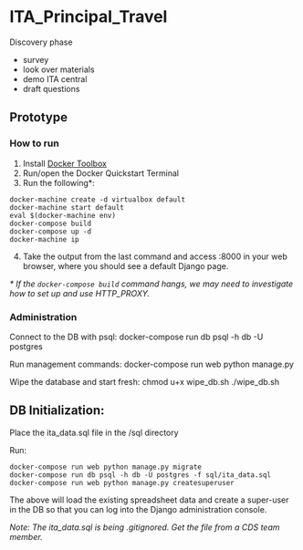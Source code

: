 # ITA_Principal_Travel

Discovery phase
* survey
* look over materials
* demo ITA central
* draft questions

## Prototype

### How to run

1. Install [Docker Toolbox](https://www.docker.com/products/docker-toolbox)
2. Run/open the Docker Quickstart Terminal
3. Run the following*:

```
docker-machine create -d virtualbox default
docker-machine start default
eval $(docker-machine env)
docker-compose build
docker-compose up -d
docker-machine ip
```

4. Take the output from the last command and access <ip>:8000 in your web browser, where you should see a default Django page.

_* If the `docker-compose build` command hangs, we may need to investigate how to set up and use HTTP_PROXY._

### Administration

Connect to the DB with psql:
    docker-compose run db psql -h db -U postgres

Run management commands:
   docker-compose run web python manage.py <command>

Wipe the database and start fresh:
    chmod u+x wipe_db.sh
    ./wipe_db.sh

## DB Initialization:

Place the ita_data.sql file in the /sql directory

Run:
    
    docker-compose run web python manage.py migrate
    docker-compose run db psql -h db -U postgres -f sql/ita_data.sql
    docker-compose run web python manage.py createsuperuser

The above will load the existing spreadsheet data and create a super-user in the DB so that you can log into the Django administration console.

_Note: The ita_data.sql is being .gitignored. Get the file from a CDS team member._
